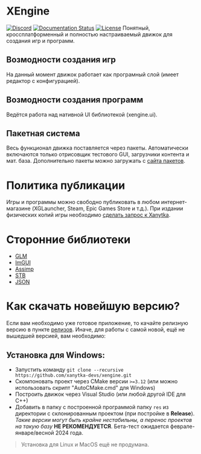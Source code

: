 # XEngine
[![Discord](https://img.shields.io/discord/635140721908908049?style=flat&logo=discord&logoColor=fff)](https://discord.gg/jw6YSwTFrU) [![Documentation Status](https://readthedocs.org/projects/xengine-docs/badge/?version=latest)](https://xengine-docs.readthedocs.io/ru/latest/?badge=latest)
       [![License](http://img.shields.io/:license-mit-blue.svg)](http://doge.mit-license.org)
 Понятный, кроссплатформенный и полностью настраиваемый движок для создания игр и программ.

## Возмодности создания игр
 На данный момент движок работает как програмный слой (имеет редактор с конфигурацией).
## Возмодности создания программ
 Ведётся работа над нативной UI библиотекой (xengine.ui).
## Пакетная система
 Весь функционал движка поставляется через пакеты. Автоматически включаются только отрисовщик тестового GUI, загрузчики контента и мат. база. Дополнительно пакеты можно загружать с [сайта пакетов](https://xanytka.ru/p/).

# Политика публикации
 Игры и программы можно свободно публиковать в любом интернет-магазине (XGLauncher, Steam, Epic Games Store и т.д.).
 При издании физических копий игры необходимо [сделать запрос к Xanytka](https://support.xanytka.ru/publisher/phys_copies).

# Сторонние библиотеки
* [GLM](https://github.com/g-truc/glm)
* [ImGUI](https://github.com/ocornut/imgui)
* [Assimp](https://github.com/assimp/assimp)
* [STB](https://github.com/nothings/stb)
* [JSON](https://github.com/nlohmann/json)

# Как скачать новейшую версию?
 Если вам необходимо уже готовое приложение, то качайте релизную версию в пункте [релизов](https://github.com/xanytka-devs/xengine/releases).
Иначе, для работы с самой новой, ещё не вышедшей версией, вам необходимо:
## Установка для Windows:
* Запустить команду `git clone --recursive https://github.com/xanytka-devs/xengine.git` 
* Скомпоновать проект через CMake версии `>=3.12` (или можно использовать скрипт "AutoCMake.cmd" для Windows)
* Построить движок через Visual Studio (или любой другой IDE для C++)
* Добавить в папку с построенной программой папку `res` из директории с склонированным проектом (при постройке в **Release**).
_Такие версии могут быть крайне нестабильны, а перенос проектов на такую базу_ **НЕ РЕКОМЕНДУЕТСЯ**. Бета-тест ожидается феврале-январе/весной 2024 года.
> Установка для Linux и MacOS ещё не продумана.